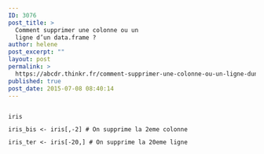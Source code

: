 ```yaml
---
ID: 3076
post_title: >
  Comment supprimer une colonne ou un
  ligne d’un data.frame ?
author: helene
post_excerpt: ""
layout: post
permalink: >
  https://abcdr.thinkr.fr/comment-supprimer-une-colonne-ou-un-ligne-dun-data-frame-2/
published: true
post_date: 2015-07-08 08:40:14
---
```

<p> <pre><code><br />iris</p><p>iris_bis &lt;- iris[,-2] # On supprime la 2eme colonne</p><p>iris_ter &lt;- iris[-20,] # On supprime la 20eme ligne</p><p></pre> </p>